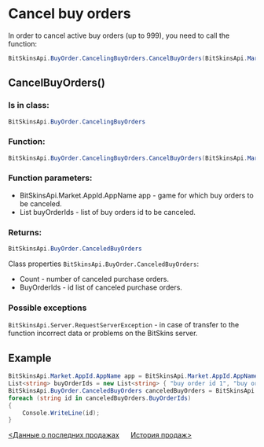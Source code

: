 ﻿# Cancel buy orders

In order to cancel active buy orders (up to 999), you need to call the function:

```csharp
BitSkinsApi.BuyOrder.CancelingBuyOrders.CancelBuyOrders(BitSkinsApi.Market.AppId.AppName app, List<string> buyOrderIds);
```

## CancelBuyOrders()

### Is in class:

```csharp
BitSkinsApi.BuyOrder.CancelingBuyOrders
```

### Function:

```csharp
BitSkinsApi.BuyOrder.CancelingBuyOrders.CancelBuyOrders(BitSkinsApi.Market.AppId.AppName app, List<string> buyOrderIds);
```

### Function parameters:

* BitSkinsApi.Market.AppId.AppName app - game for which buy orders to be canceled.
* List<string> buyOrderIds - list of buy orders id to be canceled.

### Returns:

```csharp
BitSkinsApi.BuyOrder.CanceledBuyOrders
```

Class properties ```BitSkinsApi.BuyOrder.CanceledBuyOrders```:
* Count - number of canceled purchase orders.
* BuyOrderIds - id list of canceled purchase orders.

### Possible exceptions
```BitSkinsApi.Server.RequestServerException``` - in case of transfer to the function incorrect data or problems on the BitSkins server.

## Example

```csharp
BitSkinsApi.Market.AppId.AppName app = BitSkinsApi.Market.AppId.AppName.CounterStrikGlobalOffensive;
List<string> buyOrderIds = new List<string> { "buy order id 1", "buy order id 2" };
BitSkinsApi.BuyOrder.CanceledBuyOrders canceledBuyOrders = BitSkinsApi.BuyOrder.CancelingBuyOrders.CancelBuyOrders(app, buyOrderIds);
foreach (string id in canceledBuyOrders.BuyOrderIds)
{
    Console.WriteLine(id);
}
```

[<Данные о последних продажах](https://github.com/Captious99/BitSkinsApi/blob/master/docs/ru/market/recent_sale.md) &nbsp;&nbsp;&nbsp;&nbsp; [История продаж>](https://github.com/Captious99/BitSkinsApi/blob/master/docs/ru/market/sell_history.md)